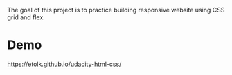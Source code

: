 The goal of this project is to practice building responsive website using CSS grid and flex.
# Demo
https://etolk.github.io/udacity-html-css/
